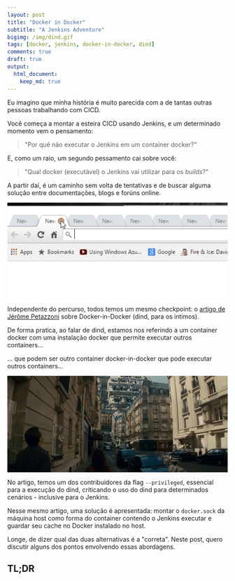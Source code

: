 ```yaml
---
layout: post
title: "Docker in Docker"
subtitle: "A Jenkins Adventure"
bigimg: /img/dind.gif
tags: [docker, jenkins, docker-in-docker, dind]
comments: true
draft: true
output:
  html_document:
    keep_md: true
---
```


Eu imagino que minha história é muito parecida com a de tantas outras pessoas trabalhando com CICD.

Você começa a montar a esteira CICD usando Jenkins, e um determinado momento vem o pensamento:

> "Por quê não executar o Jenkins em um container docker?"

E, como um raio, um segundo pessamento cai sobre você:

> "Qual docker (executável) o Jenkins vai utilizar para os *builds*?"

A partir daí, é um caminho sem volta de tentativas e de buscar alguma solução entre documentações, blogs e forúns online.

<center>
<img src="/img/tabs.gif" style="display: block; margin: auto;height: 220px;">
</center>

Independente do percurso, todos temos um mesmo checkpoint: o [artigo de Jérôme Petazzoni](http://jpetazzo.github.io/2015/09/03/do-not-use-docker-in-docker-for-ci/) sobre Docker-in-Docker (dind, para os intimos).

De forma pratica, ao falar de dind, estamos nos referindo a um container docker com uma instalação docker que permite executar outros containers...

... que podem ser outro container docker-in-docker que pode executar outros containers...

<center>
<img src="/img/inception.gif" style="display: block; margin: auto;height: 220px;">
</center>

No artigo, temos um dos contribuidores da flag `--privileged`, essencial para a execução do dind, criticando o uso do dind para determinados cenários - inclusive para o Jenkins.

Nesse mesmo artigo, uma solução é apresentada: montar o `docker.sock` da máquina host como forma do container contendo o Jenkins executar e guardar seu cache no Docker instalado no host.

Longe, de dizer qual das duas alternativas é a "correta". Neste post, quero discutir alguns dos pontos envolvendo essas abordagens.


## TL;DR

<script src="https://gist.github.com/adelmofilho/5a30a87eaf1cd4a03052f37b516d6714.js"></script>